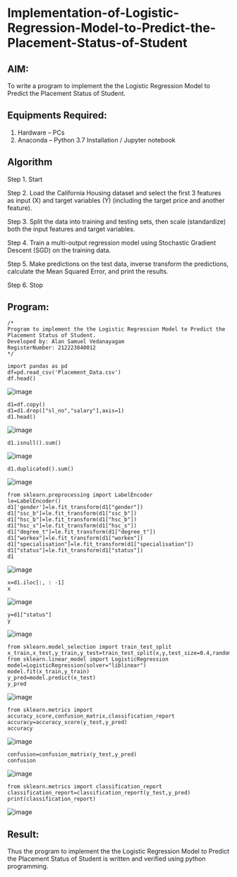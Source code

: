 # Implementation-of-Logistic-Regression-Model-to-Predict-the-Placement-Status-of-Student

## AIM:
To write a program to implement the the Logistic Regression Model to Predict the Placement Status of Student.

## Equipments Required:
1. Hardware – PCs
2. Anaconda – Python 3.7 Installation / Jupyter notebook

## Algorithm
Step 1. Start

Step 2. Load the California Housing dataset and select the first 3 features as input (X) and target variables (Y) (including the target price and another feature).

Step 3. Split the data into training and testing sets, then scale (standardize) both the input features and target variables.

Step 4. Train a multi-output regression model using Stochastic Gradient Descent (SGD) on the training data.

Step 5. Make predictions on the test data, inverse transform the predictions, calculate the Mean Squared Error, and print the results.

Step 6. Stop

## Program:
```
/*
Program to implement the the Logistic Regression Model to Predict the Placement Status of Student.
Developed by: Alan Samuel Vedanayagam
RegisterNumber: 212223040012
*/
```
```
import pandas as pd
df=pd.read_csv('Placement_Data.csv')
df.head()
```
![image](https://github.com/user-attachments/assets/570bcf05-e9ea-4671-9856-4350efde3e8a)

```
d1=df.copy()
d1=d1.drop(["sl_no","salary"],axis=1)
d1.head()
```
![image](https://github.com/user-attachments/assets/f8b1cf6e-c5d4-4d84-81aa-0a213581926a)

```
d1.isnull().sum()
```
![image](https://github.com/user-attachments/assets/3192d5a0-693d-49e3-ad96-f6876c477e78)
```
d1.duplicated().sum()
```
![image](https://github.com/user-attachments/assets/2c51d03c-9027-454c-9a2b-e6568420caec)
```
from sklearn.preprocessing import LabelEncoder
le=LabelEncoder()
d1['gender']=le.fit_transform(d1["gender"])
d1["ssc_b"]=le.fit_transform(d1["ssc_b"])
d1["hsc_b"]=le.fit_transform(d1["hsc_b"])
d1["hsc_s"]=le.fit_transform(d1["hsc_s"])
d1["degree_t"]=le.fit_transform(d1["degree_t"])
d1["workex"]=le.fit_transform(d1["workex"])
d1["specialisation"]=le.fit_transform(d1["specialisation"])
d1["status"]=le.fit_transform(d1["status"])
d1
```
![image](https://github.com/user-attachments/assets/5afbc431-39c1-4fa7-abdf-c004c01c7fbf)
```
x=d1.iloc[:, : -1]
x
```
![image](https://github.com/user-attachments/assets/2de3bbd3-3780-4848-bddc-c08fc2bad141)
```
y=d1["status"]
y
```
![image](https://github.com/user-attachments/assets/71001520-b338-4d2b-84fb-9ae5f2d12132)
```
from sklearn.model_selection import train_test_split
x_train,x_test,y_train,y_test=train_test_split(x,y,test_size=0.4,random_state=45)
from sklearn.linear_model import LogisticRegression
model=LogisticRegression(solver="liblinear")
model.fit(x_train,y_train)
y_pred=model.predict(x_test)
y_pred
```
![image](https://github.com/user-attachments/assets/8de43793-a9bf-4953-94cd-3fd93de1727d)
```
from sklearn.metrics import accuracy_score,confusion_matrix,classification_report
accuracy=accuracy_score(y_test,y_pred)
accuracy
```
![image](https://github.com/user-attachments/assets/40ece254-212a-4bb3-a474-8b349a625a46)
```
confusion=confusion_matrix(y_test,y_pred)
confusion
```
![image](https://github.com/user-attachments/assets/c0c78472-2848-47cf-9774-2e276d1b2088)
```
from sklearn.metrics import classification_report
classification_report=classification_report(y_test,y_pred)
print(classification_report)
```
![image](https://github.com/user-attachments/assets/be483f25-99aa-40ce-9f7d-83d864cda6c7)

## Result:
Thus the program to implement the the Logistic Regression Model to Predict the Placement Status of Student is written and verified using python programming.
